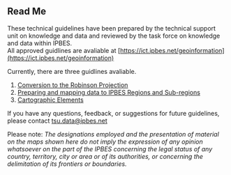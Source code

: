 ## Read Me    

These technical guidelines have been prepared by the technical support unit on knowledge and data and reviewed by the task force on knowledge and data within IPBES.   
All approved guidlines are avaliable at [https://ict.ipbes.net/geoinformation](https://ict.ipbes.net/geoinformation)   

Currently, there are three guidlines avaliable.   
1. [Conversion to the Robinson Projection](https://jkumagai96.github.io/Technical-Guideline-Series/robinson_projection_v2.html)      
2. [Preparing and mapping data to IPBES Regions and Sub-regions](https://jkumagai96.github.io/Technical-Guideline-Series/mapping_regions_v2.html)  
3. [Cartographic Elements](https://jkumagai96.github.io/Technical-Guideline-Series/cartograhic_guidelines_v1.html)  
  
If you have any questions, feedback, or suggestions for future guidelines, please contact tsu.data@ipbes.net     

Please note:
*The designations employed and the presentation of material on the maps shown here do not imply the expression of any opinion whatsoever on the part of the IPBES concerning the legal status of any country, territory, city or area or of its authorities, or concerning the delimitation of its frontiers or boundaries.* 
